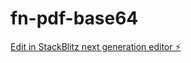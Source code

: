 # fn-pdf-base64

[Edit in StackBlitz next generation editor ⚡️](https://stackblitz.com/~/github.com/wyawin/fn-pdf-base64)